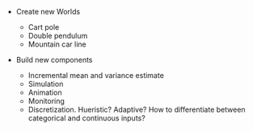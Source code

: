 - Create new Worlds
  - Cart pole
  - Double pendulum
  - Mountain car line

- Build new components
  - Incremental mean and variance estimate
  - Simulation
  - Animation
  - Monitoring
  - Discretization.
      Hueristic? Adaptive?
      How to differentiate between categorical and continuous inputs?
